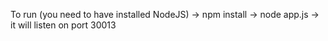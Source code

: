 To run (you need to have installed NodeJS) -> npm install -> node app.js -> it will listen on port 30013
